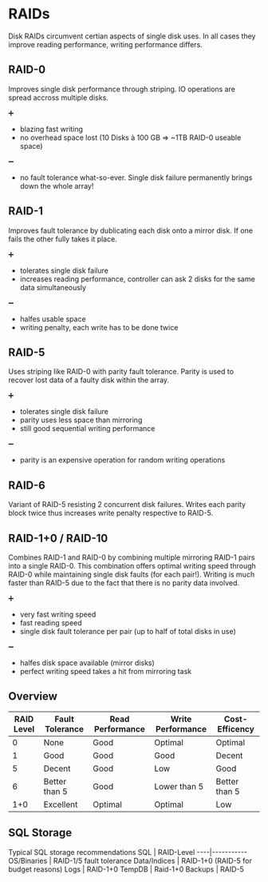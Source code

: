 # RAIDs
Disk RAIDs circumvent certian aspects of single disk uses. In all cases they improve reading performance, writing performance differs.

## RAID-0
Improves single disk performance through striping. IO operations are spread accross multiple disks.

:heavy_plus_sign: 
* blazing fast writing
* no overhead space lost (10 Disks à 100 GB => ~1TB RAID-0 useable space)

:heavy_minus_sign: 
* no fault tolerance what-so-ever. Single disk failure permanently brings down the whole array!

## RAID-1
Improves fault tolerance by dublicating each disk onto a mirror disk. If one fails the other fully takes it place.

:heavy_plus_sign: 
* tolerates single disk failure
* increases reading performance, controller can ask 2 disks for the same data simultaneously

:heavy_minus_sign: 
* halfes usable space
* writing penalty, each write has to be done twice

## RAID-5
Uses striping like RAID-0 with parity fault tolerance. Parity is used to recover lost data of a faulty disk within the array.

:heavy_plus_sign: 
* tolerates single disk failure
* parity uses less space than mirroring
* still good sequential writing performance

:heavy_minus_sign: 
* parity is an expensive operation for random writing operations

## RAID-6
Variant of RAID-5 resisting 2 concurrent disk failures. Writes each parity block twice thus increases write penalty respective to RAID-5.

## RAID-1+0 / RAID-10
Combines RAID-1 and RAID-0 by combining multiple mirroring RAID-1 pairs into a single RAID-0. This combination offers optimal writing speed through RAID-0 while maintaining single disk faults (for each pair!). Writing is much faster than RAID-5 due to the fact that there is no parity data involved.

:heavy_plus_sign: 
* very fast writing speed
* fast reading speed
* single disk fault tolerance per pair (up to half of total disks in use)

:heavy_minus_sign: 
* halfes disk space available (mirror disks)
* perfect writing speed takes a hit from mirroring task

## Overview
RAID Level | Fault Tolerance | Read Performance | Write Performance | Cost-Efficency
-----------|-----------------|------------------|-------------------|---------------
0 | None | Good | Optimal | Optimal
1 | Good | Good | Good | Decent
5 | Decent | Good | Low | Good
6 | Better than 5 | Good | Lower than 5 | Better than 5
1+0 | Excellent | Optimal | Optimal | Low

## SQL Storage
Typical SQL storage recommendations
SQL | RAID-Level
----|-----------
OS/Binaries | RAID-1/5 fault tolerance
Data/Indices | RAID-1+0 (RAID-5 for budget reasons)
Logs | RAID-1+0
TempDB | Raid-1+0
Backups | RAID-5

